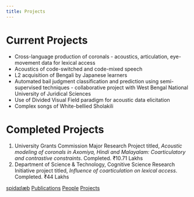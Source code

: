 ```yaml
---
title: Projects
---
```


# Current Projects
* Cross-language production of coronals - acoustics, articulation, eye-movement data for lexical access
* Acoustics of code-switched and code-mixed speech
* L2 acquisition of Bengali by Japanese learners
* Automated bail judgment classification and prediction using semi-supervised techniques - collaborative project with West Bengal National University of Juridical Sciences
* Use of Divided Visual Field paradigm for acoustic data elicitation
* Complex songs of White-bellied Sholakili 

# Completed Projects
1. University Grants Commission Major Research Project titled, *Acoustic modeling of coronals in Axomiya, Hindi and Malayalam: Coarticulatory and contrastive constraints*. Completed. ₹10.71 Lakhs
2. Department of Science & Technology, Cognitive Science Research Initiative project titled, *Influence of coarticulation on lexical access*. Completed. ₹44 Lakhs
<!--3. Department of Science & Technology & MHRD, IMPacting Research, INnovation and Technology (IMPRINT) Project titled *Grapheme sequence, visual, and articulatory complexity in Indian languages:
Towards a unified model for quantifying reading complexity for primary school textbooks*. Starting 2018 October. ₹133 Lakhs-->

[spidaɪlæb](index.md) [Publications](pubs.md) [People](people.md) [Projects](projects.md) 
<!-- [#KnowCoDA](KnowCoDA.md) -->